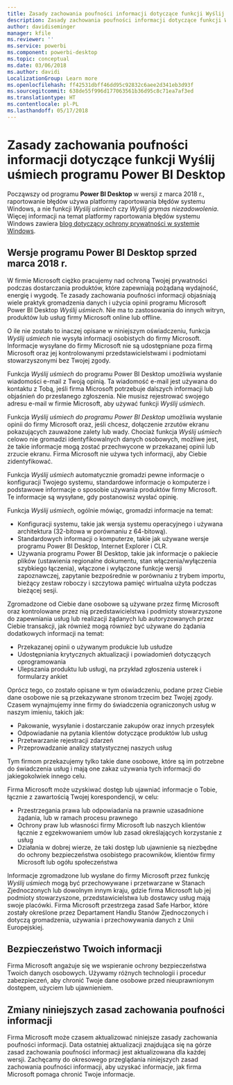 ```yaml
---
title: Zasady zachowania poufności informacji dotyczące funkcji Wyślij uśmiech programu Power BI Desktop
description: Zasady zachowania poufności informacji dotyczące funkcji Wyślij uśmiech programu Power BI Desktop
author: davidiseminger
manager: kfile
ms.reviewer: ''
ms.service: powerbi
ms.component: powerbi-desktop
ms.topic: conceptual
ms.date: 03/06/2018
ms.author: davidi
LocalizationGroup: Learn more
ms.openlocfilehash: ff42531dbff46dd95c92832c6aee2d341eb3d93f
ms.sourcegitcommit: 638de55f996d177063561b36d95c8c71ea7af3ed
ms.translationtype: HT
ms.contentlocale: pl-PL
ms.lasthandoff: 05/17/2018
---
```

# <a name="power-bi-desktop-send-a-smile-privacy-statement"></a>Zasady zachowania poufności informacji dotyczące funkcji Wyślij uśmiech programu Power BI Desktop

Począwszy od programu **Power BI Desktop** w wersji z marca 2018 r., raportowanie błędów używa platformy raportowania błędów systemu Windows, a nie funkcji *Wyślij uśmiech* czy *Wyślij grymas niezadowolenia*. Więcej informacji na temat platformy raportowania błędów systemu Windows zawiera [blog dotyczący ochrony prywatności w systemie Windows](https://blogs.windows.com/windowsexperience/2018/01/24/microsoft-introduces-new-privacy-tools-ahead-of-data-privacy-day/). 

## <a name="for-versions-of-power-bi-desktop-prior-to-march-2018"></a>Wersje programu Power BI Desktop sprzed marca 2018 r.

W firmie Microsoft ciężko pracujemy nad ochroną Twojej prywatności podczas dostarczania produktów, które zapewniają pożądaną wydajność, energię i wygodę. Te zasady zachowania poufności informacji objaśniają wiele praktyk gromadzenia danych i użycia opinii programu Microsoft Power BI Desktop *Wyślij uśmiech*. Nie ma to zastosowania do innych witryn, produktów lub usług firmy Microsoft online lub offline.

O ile nie zostało to inaczej opisane w niniejszym oświadczeniu, funkcja *Wyślij uśmiech* nie wysyła informacji osobistych do firmy Microsoft. Informacje wysyłane do firmy Microsoft nie są udostępniane poza firmą Microsoft oraz jej kontrolowanymi przedstawicielstwami i podmiotami stowarzyszonymi bez Twojej zgody.

Funkcja *Wyślij uśmiech* do programu Power BI Desktop umożliwia wysłanie wiadomości e-mail z Twoją opinią. Ta wiadomość e-mail jest używana do kontaktu z Tobą, jeśli firma Microsoft potrzebuje dalszych informacji lub objaśnień do przesłanego zgłoszenia. Nie musisz rejestrować swojego adresu e-mail w firmie Microsoft, aby używać funkcji *Wyślij uśmiech*.

Funkcja *Wyślij uśmiech do programu Power BI Desktop* umożliwia wysłanie opinii do firmy Microsoft oraz, jeśli chcesz, dołączenie zrzutów ekranu pokazujących zauważone zalety lub wady. Chociaż funkcja *Wyślij uśmiech* celowo nie gromadzi identyfikowalnych danych osobowych, możliwe jest, że takie informacje mogą zostać przechwycone w przekazanej opinii lub zrzucie ekranu. Firma Microsoft nie używa tych informacji, aby Ciebie zidentyfikować.

Funkcja *Wyślij uśmiech* automatycznie gromadzi pewne informacje o konfiguracji Twojego systemu, standardowe informacje o komputerze i podstawowe informacje o sposobie używania produktów firmy Microsoft. Te informacje są wysyłane, gdy postanowisz wysłać opinię.

Funkcja *Wyślij uśmiech*, ogólnie mówiąc, gromadzi informacje na temat:

* Konfiguracji systemu, takie jak wersja systemu operacyjnego i używana architektura (32-bitowa w porównaniu z 64-bitową).
* Standardowych informacji o komputerze, takie jak używane wersje programu Power BI Desktop, Internet Explorer i CLR.
* Używania programu Power BI Desktop, takie jak informacje o pakiecie plików (ustawienia regionalne dokumentu, stan włączenia/wyłączenia szybkiego łączenia), włączone i wyłączone funkcje wersji zapoznawczej, zapytanie bezpośrednie w porównaniu z trybem importu, bieżący zestaw roboczy i szczytowa pamięć wirtualna użyta podczas bieżącej sesji.

Zgromadzone od Ciebie dane osobowe są używane przez firmę Microsoft oraz kontrolowane przez nią przedstawicielstwa i podmioty stowarzyszone do zapewniania usług lub realizacji żądanych lub autoryzowanych przez Ciebie transakcji, jak również mogą również być używane do żądania dodatkowych informacji na temat:

* Przekazanej opinii o używanym produkcie lub usłudze
* Udostępniania krytycznych aktualizacji i powiadomień dotyczących oprogramowania
* Ulepszania produktu lub usługi, na przykład zgłoszenia usterek i formularzy ankiet

Oprócz tego, co zostało opisane w tym oświadczeniu, podane przez Ciebie dane osobowe nie są przekazywane stronom trzecim bez Twojej zgody. Czasem wynajmujemy inne firmy do świadczenia ograniczonych usług w naszym imieniu, takich jak:

* Pakowanie, wysyłanie i dostarczanie zakupów oraz innych przesyłek
* Odpowiadanie na pytania klientów dotyczące produktów lub usług
* Przetwarzanie rejestracji zdarzeń
* Przeprowadzanie analizy statystycznej naszych usług

Tym firmom przekazujemy tylko takie dane osobowe, które są im potrzebne do świadczenia usług i mają one zakaz używania tych informacji do jakiegokolwiek innego celu.

Firma Microsoft może uzyskiwać dostęp lub ujawniać informacje o Tobie, łącznie z zawartością Twojej korespondencji, w celu:

* Przestrzegania prawa lub odpowiadania na prawnie uzasadnione żądania, lub w ramach procesu prawnego
* Ochrony praw lub własności firmy Microsoft lub naszych klientów łącznie z egzekwowaniem umów lub zasad określających korzystanie z usług
* Działania w dobrej wierze, że taki dostęp lub ujawnienie są niezbędne do ochrony bezpieczeństwa osobistego pracowników, klientów firmy Microsoft lub ogółu społeczeństwa

Informacje zgromadzone lub wysłane do firmy Microsoft przez funkcję *Wyślij uśmiech* mogą być przechowywane i przetwarzane w Stanach Zjednoczonych lub dowolnym innym kraju, gdzie firma Microsoft lub jej podmioty stowarzyszone, przedstawicielstwa lub dostawcy usług mają swoje placówki. Firma Microsoft przestrzega zasad Safe Harbor, które zostały określone przez Departament Handlu Stanów Zjednoczonych i dotyczą gromadzenia, używania i przechowywania danych z Unii Europejskiej.

## <a name="security-of-your-information"></a>Bezpieczeństwo Twoich informacji
Firma Microsoft angażuje się we wspieranie ochrony bezpieczeństwa Twoich danych osobowych. Używamy różnych technologii i procedur zabezpieczeń, aby chronić Twoje dane osobowe przed nieuprawnionym dostępem, użyciem lub ujawnieniem.

## <a name="changes-to-this-privacy-statement"></a>Zmiany niniejszych zasad zachowania poufności informacji
Firma Microsoft może czasem aktualizować niniejsze zasady zachowania poufności informacji. Data ostatniej aktualizacji znajdująca się na górze zasad zachowania poufności informacji jest aktualizowana dla każdej wersji. Zachęcamy do okresowego przeglądania niniejszych zasad zachowania poufności informacji, aby uzyskać informacje, jak firma Microsoft pomaga chronić Twoje informacje.

